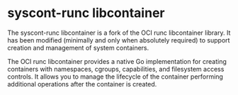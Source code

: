# syscont-runc libcontainer

The syscont-runc libcontainer is a fork of the OCI runc libcontainer
library. It has been modified (minimally and only when absolutely
required) to support creation and management of system containers.

The OCI runc libcontainer provides a native Go implementation for
creating containers with namespaces, cgroups, capabilities, and
filesystem access controls.  It allows you to manage the lifecycle of
the container performing additional operations after the container is
created.

